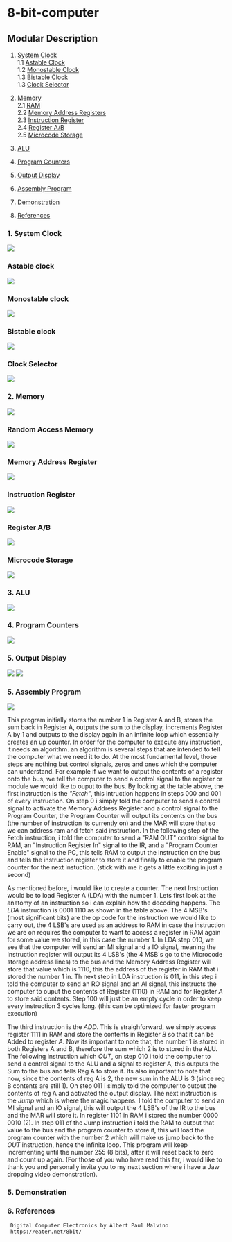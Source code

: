 # 8-bit-computer

## Modular Description

1. [ System Clock ](#desc)  
     1.1 [Astable Clock ](#astable)  
     1.2 [Monostable Clock ](#monostable)  
     1.3 [Bistable Clock ](#bistable)  
     1.3 [Clock Selector ](#selector)  
    
2. [ Memory ](#memory)  
     2.1 [RAM ](#RAM)  
     2.2 [Memory Address Registers](#MAR)  
     2.3 [Instruction Register ](#IR)  
     2.4 [Register A/B](#RegisterA)   
     2.5 [Microcode Storage](#micro)  
     
3. [ALU](#alu)  

4. [Program Counters ](#ProgramCounter)  

5. [Output Display ](#output)  

6. [Assembly Program](#assembly)

6. [Demonstration ](#demo)   

7. [References ](#refs)  

<a name="desc"></a>
### 1. System Clock  
   <img src="images/SystemClock.JPG">

<a name="astable"></a>
### Astable clock
   <img src="images/astable.JPG">

<a name="monostable"></a>
### Monostable clock
   <img src="images/monostable.JPG">

<a name="bistable"></a>
### Bistable clock
   <img src="images/bistable.JPG">
   
<a name="selector"></a>
### Clock Selector
   <img src="images/ClockSelector.JPG">

<a name="memory"></a>
### 2. Memory
   <img src="images/Memory.JPG">

<a name="RAM"></a>
### Random Access Memory
   <img src="images/RAM.JPG">
     
<a name="MAR"></a>
### Memory Address Register
   <img src="images/MemoryAdressRegister.JPG">
   
<a name="IR"></a>
### Instruction Register
   <img src="images/InstructionRegister.jpg">

<a name="RegisterA"></a>
### Register A/B
   <img src="images/RegistersA_B.JPG">
    
<a name="micro"></a>
### Microcode Storage
   <img src="images/MicrocodeStorage.JPG">
   
<a name="alu"></a>
### 3. ALU
   <img src="images/ALU.JPG">
   
<a name="ProgramCounter"></a>  
### 4. Program Counters
   <img src="images/ProgramCounters.JPG">

<a name="output"></a>  
### 5. Output Display
   <img src="images/output.JPG">
   <img src="images/output2.JPG">
   
<a name="assembly"></a>  
### 5. Assembly Program
   <img src="images/Program.JPG">
   
   This program initially stores the number 1 in Register A and B, stores the sum back in Register A, outputs the sum to the display, increments Register A by 1 and outputs to the display again in an infinite loop which essentially creates an up counter. In order for the computer to execute any instruction, it needs an algorithm. an algorithm is several steps that are intended to tell the computer what we need it to do. At the most fundamental level, those steps are nothing but control signals, zeros and ones which the computer can understand. For example if we want to output the contents of a register onto the bus, we tell the computer to send a control signal to the register or module we would like to ouput to the bus. By looking at the table above, the first instruction is the *"Fetch"*, this intruction happens in steps 000 and 001 of every instruction. On step 0 i simply told the computer to send a control signal to activate the Memory Address Register and a control signal to the Program Counter, the Program Counter will output its contents on the bus (the number of instruction its currently on) and the MAR will store that so we can address ram and fetch said instruction. In the following step of the Fetch instruction, i told the computer to send a "RAM OUT" control signal to RAM, an "Instruction Register In" signal to the IR, and a "Program Counter Enable" signal to the PC, this tells RAM to output the instruction on the bus and tells the instruction register to store it and finally to enable the program counter for the next instuction. (stick with me it gets a little exciting in just a second)
   
   As mentioned before, i would like to create a counter. The next Instruction would be to load Register A (LDA) with the number 1. Lets first look at the anatomy of an instruction so i can explain how the decoding happens. The *LDA* instruction is 0001 1110 as shown in the table above. The 4 MSB's (most significant bits) are the op code for the instruction we would like to carry out, the 4 LSB's are used as an address to RAM in case the instruction we are on requires the computer to want to access a register in RAM again for some value we stored, in this case the number 1. In LDA step 010, we see that the computer will send an MI signal and a IO signal, meaning the Instruction register will output its 4 LSB's (the 4 MSB's go to the Microcode storage address lines) to the bus and the Memory Address Register will store that value which is 1110, this the address of the register in RAM that i stored the number 1 in. Th next step in LDA instruction is 011, in this step i told the computer to send an RO signal and an AI signal, this instructs the computer to ouput the contents of Register (1110) in RAM and for Register *A* to store said contents. Step 100 will just be an empty cycle in order to keep every instruction 3 cycles long. (this can be optimized for faster program execution)
   
   The third instruction is the *ADD*. This is straighforward, we simply access register 1111 in RAM and store the contents in Register *B* so that it can be Added to register *A*. Now its important to note that, the number 1 is stored in both Registers A and B, therefore the sum which 2 is to stored in the ALU. The following instruction which *OUT*, on step 010 i told the computer to send a control signal to the ALU and a signal to register A, this outputs the Sum to the bus and tells Reg A to store it. Its also important to note that now, since the contents of reg A is 2, the new sum in the ALU is 3 (since reg B contents are still 1). On step 011 i simply told the computer to output the contents of reg A and activated the output display. The next instruction is the *Jump* which is where the magic happens. I told the computer to send an MI signal and an IO signal, this will output the 4 LSB's of the IR to the bus and the MAR will store it. In register 1101 in RAM i stored the number 0000 0010 (2). In step 011 of the Jump instruction i told the RAM to output that value to the bus and the program counter to store it, this will load the program counter with the number 2 which will make us jump back to the *OUT* instruction, hence the infinite loop. This program will keep incrementing until the number 255 (8 bits), after it will reset back to zero and count up again. (For those of you who have read this far, i would like to thank you and personally invite you to my next section where i have a Jaw dropping video demonstration). 

<a name="demo"></a>  
### 5. Demonstration

<a name="refs"></a>
### 6. References
     Digital Computer Electronics by Albert Paul Malvino
     https://eater.net/8bit/
